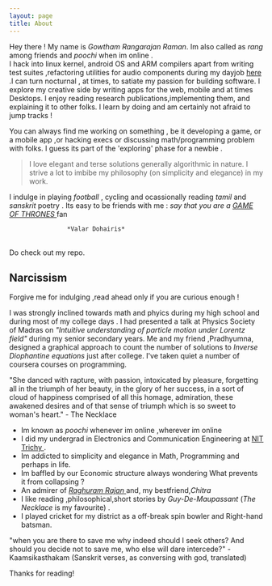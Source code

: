 ```yaml
---
layout: page
title: About
---
```


Hey there ! My name is *Gowtham Rangarajan Raman*. Im also called as *rang* among friends and *poochi* when im online .<br>
I hack into linux kernel, android OS and ARM compilers apart from writing test suites ,refactoring utilities for audio components during my dayjob <a href="http://ittiam.com/en/Index.aspx">here</a> .I can turn nocturnal , at times, to satiate my passion for building software. I explore my creative side by writing apps for the web, mobile and at times Desktops. I enjoy reading research publications,implementing them, and explaining it to other folks. I learn by doing and am certainly not afraid to jump tracks ! 

You can always find me working on something , be it developing a game, or a mobile app ,or hacking execs or discussing math/programming problem with folks. I guess its part of the 'exploring' phase for a newbie . 


>	I love elegant and terse solutions generally algorithmic in nature. I strive a lot to imbibe my philosophy (on simplicity and elegance) in my work.

I indulge in playing *football* , cycling and ocassionally reading *tamil* and *sanskrit* poetry . 
Its easy to be friends with me : *say that you are a* <a href="http://www.hbo.com/game-of-thrones"> *GAME OF THRONES* </a>fan

					*Valar Dohairis*

<br>Do check out my repo.<br>
## Narcissism
<p class="message">
  Forgive me for indulging ,read ahead only if you are curious enough ! 
</p>

I was strongly inclined towards math and phyics during my high school and during most of my college days .
I had presented a talk at Physics Society of Madras on *"Intuitive understanding of particle motion under Lorentz field"* during my senior secondary years. Me and my friend ,Pradhyumna, designed a graphical approach to count the number of solutions to *Inverse Diophantine equations* just after college. I've taken quiet a number of coursera courses on programming.

<p class="message">
  "She danced with rapture, with passion, intoxicated by pleasure, forgetting all in the triumph of her beauty, in the glory of her success, in a sort of cloud of happiness comprised of all this homage, admiration, these awakened desires and of that sense of triumph which is so sweet to woman's heart." 
		- The Necklace
</p>


* Im known as *poochi* whenever im online ,wherever im online
* I did my undergrad in Electronics and Communication Engineering at <a href="http://www.nitt.edu">NIT Trichy </a> .
* Im addicted to simplicity and elegance in Math, Programming and perhaps in life.
* Im baffled by our Economic structure always wondering What prevents it from collapsing ? 
* An admirer of <a href="http://en.wikipedia.org/wiki/Raghuram_Rajan">*Raghuram Rajan* </a> and, my bestfriend,*Chitra*
* I like reading ,philosophical,short stories by *Guy-De-Maupassant* (*The Necklace* is my favourite) .
* I played cricket for my district as a off-break spin bowler and Right-hand batsman.

<p class="message">
"when you are there to
save me why indeed should I seek others? And should you
decide not to save me, who else will dare intercede?" 
		- Kaamsikasthakam (Sanskrit verses, as conversing with god, translated)
</p>
Thanks for reading!

